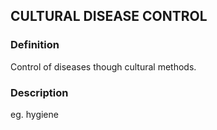 ## CULTURAL DISEASE CONTROL
### Definition
Control of diseases though cultural methods.

### Description
eg. hygiene